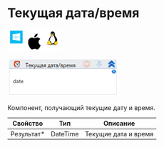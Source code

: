 # Текущая дата/время

![](<../../../../.gitbook/assets/image (100) (1) (1) (1) (1) (1) (1) (1) (2) (343).png>)

![](<../../../../.gitbook/assets/image (444).png>)

Компонент, получающий текущие дату и время.

| Свойство    | Тип      | Описание             |
| ----------- | -------- | -------------------- |
| Результат\* | DateTime | Текущие дата и время |
